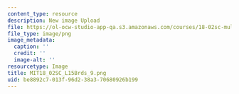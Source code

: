 ```yaml
---
content_type: resource
description: New image Upload
file: https://ol-ocw-studio-app-qa.s3.amazonaws.com/courses/18-02sc-multivariable-calculus-fall-2010/be8892c7013f96d238a370680926b199_MIT18_02SC_L15Brds_9.png
file_type: image/png
image_metadata:
  caption: ''
  credit: ''
  image-alt: ''
resourcetype: Image
title: MIT18_02SC_L15Brds_9.png
uid: be8892c7-013f-96d2-38a3-70680926b199
---
```

